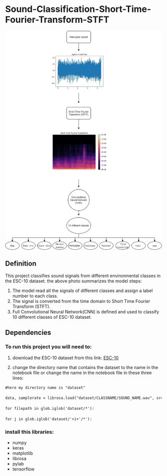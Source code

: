 # Sound-Classification-Short-Time-Fourier-Transform-STFT

![](STFT.jpg)

## Definition

This project classifies sound signals from different environmental classes in the ESC-10 dataset. the above photo summarizes the model steps: <br/>
1. The model read all the signals of different classes and assign a label number to each class.
2. The  signal is converted from the time domain to Short Time Fourier Transform (STFT).
3. Full Convolutional Neural Network(CNN) is defined and used to classify 10 different classes of ESC-10 dataset.
## Dependencies 
### To run this project you will need to:
1. download the ESC-10 dataset from this link: [ESC-10](https://dataverse.harvard.edu/dataset.xhtml?persistentId=doi:10.7910/DVN/YDEPUT)

2. change the directory name that contains the dataset to the name in the notebook file or change the name in the notebook file in these three lines:<br/>
```html
#here my directory name is "dataset"

data, samplerate = librosa.load("dataset/CLASSNAME/SOUND_NAME.wav", sr=44000) 

for filepath in glob.iglob('dataset/*'):

for j in glob.iglob('dataset/'+i+'/*'):

```
### install this libraries:
- numpy
- keras
- matplotlib
- librosa
- pylab
- tensorflow